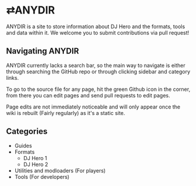 # ⇄ANYDIR

ANYDIR is a site to store information about DJ Hero and the formats, tools and data within it. We welcome you to submit contributions via pull request!

## Navigating ANYDIR

ANYDIR currently lacks a search bar, so the main way to navigate is either through searching the GitHub repo or through clicking sidebar and category links.

To go to the source file for any page, hit the green Github icon in the corner, from there you can edit pages and send pull requests to edit pages.

Page edits are not immediately noticeable and will only appear once the wiki is rebuilt (Fairly regularly) as it's a static site.

## Categories

* Guides
* Formats
    * DJ Hero 1
    * DJ Hero 2
* Utilities and modloaders (For players)
* Tools (For developers)